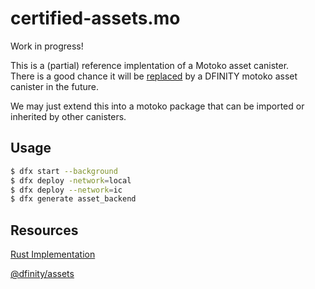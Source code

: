 # certified-assets.mo
Work in progress!

This is a (partial) reference implentation of a Motoko asset canister.  
There is a good chance it will be [replaced](https://github.com/dfinity/grant-rfps/issues/48) by a DFINITY motoko asset canister in the future.

We may just extend this into a motoko package that can be imported or inherited by other canisters.


## Usage

```bash
$ dfx start --background
$ dfx deploy -network=local
$ dfx deploy --network=ic
$ dfx generate asset_backend
```

## Resources

[Rust Implementation](https://github.com/dfinity/sdk/tree/master/src/canisters/frontend/ic-certified-assets/src)

[@dfinity/assets](https://www.npmjs.com/package/@dfinity/assets)
